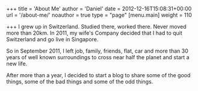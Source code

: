 +++
title = 'About Me'
author = 'Daniel'
date = 2012-12-16T15:08:31+00:00
url = '/about-me/'
noauthor = true
type = "page"
[menu.main]
  weight = 110

+++
I grew up in Switzerland. Studied there, worked there. Never moved more than 20km. In 2011, my wife's Company decided that I had to quit Switzerland and go live in Singapore.

So in September 2011, I left job, family, friends, flat, car and more than 30 years of well known surroundings to cross near half the planet and start a new life.

After more than a year, I decided to start a blog to share some of the good things, some of the bad things and some of the odd things.
